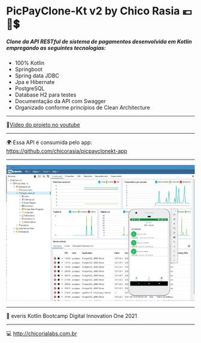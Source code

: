 # PicPayClone-Kt v2 by Chico Rasia :euro::money_with_wings::heavy_dollar_sign:

##### Clone da API RESTful de sistema de pagamentos desenvolvida em Kotlin empregando as seguintes tecnologias:

- 100% Kotlin
- Springboot
- Spring data JDBC  
- Jpa e Hibernate
- PostgreSQL
- Database H2 para testes
- Documentação da API com Swagger  
- Organizado conforme princípios de Clean Architecture

***
:vhs:[Vídeo do projeto no youtube](https://youtu.be/PEC3uptb9EA)

***

:earth_africa: Essa API é consumida pelo app: https://github.com/chicorasia/picpayclonekt-app

***

![pgAdmin screenshot with overlaid app](Screenshot_01.jpg)

****

:green_heart: everis Kotlin Bootcamp Digital Innovation One 2021

**** 

:computer: http://chicorialabs.com.br
